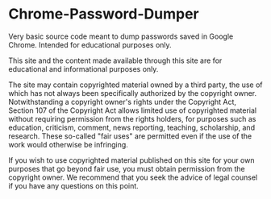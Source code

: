 # Chrome-Password-Dumper
Very basic source code meant to dump passwords saved in Google Chrome. Intended for educational purposes only.



This site and the content made available through this site are for educational and informational purposes only.

The site may contain copyrighted material owned by a third party, the use of which has not always been specifically authorized by the copyright owner. Notwithstanding a copyright owner's rights under the Copyright Act, Section 107 of the Copyright Act allows limited use of copyrighted material without requiring permission from the rights holders, for purposes such as education, criticism, comment, news reporting, teaching, scholarship, and research. These so-called "fair uses" are permitted even if the use of the work would otherwise be infringing.

If you wish to use copyrighted material published on this site for your own purposes that go beyond fair use, you must obtain permission from the copyright owner. We recommend that you seek the advice of legal counsel if you have any questions on this point.

